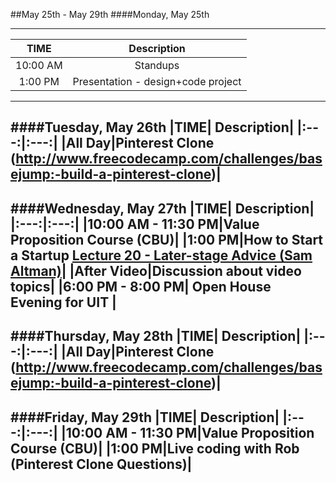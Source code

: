 ##May 25th - May 29th
####Monday, May 25th

---
|TIME| Description|
|:---:|:---:|
|10:00 AM|Standups|
|1:00 PM|Presentation - design+code project|
---
####Tuesday, May 26th
|TIME| Description|
|:---:|:---:|
|All Day|Pinterest Clone (http://www.freecodecamp.com/challenges/basejump:-build-a-pinterest-clone)|
---
####Wednesday, May 27th
|TIME| Description|
|:---:|:---:|
|10:00 AM - 11:30 PM|Value Proposition Course (CBU)|
|1:00 PM|How to Start a Startup [Lecture 20 - Later-stage Advice (Sam Altman)](https://www.youtube.com/watch?v=59ZQ-rf6iIc)|
|After Video|Discussion about video topics|
|6:00 PM - 8:00 PM| Open House Evening for UIT |
---
####Thursday, May 28th
|TIME| Description|
|:---:|:---:|
|All Day|Pinterest Clone (http://www.freecodecamp.com/challenges/basejump:-build-a-pinterest-clone)|
---
####Friday, May 29th
|TIME| Description|
|:---:|:---:|
|10:00 AM - 11:30 PM|Value Proposition Course (CBU)|
|1:00 PM|Live coding with Rob (Pinterest Clone Questions)|
---
